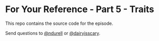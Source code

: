 # For Your Reference - Part 5 - Traits

This repo contains the source code for the episode.

Send questions to [@ndurell](http://github.com/ndurell) or [@dairyisscary](http://github.com/dairyisscary).

